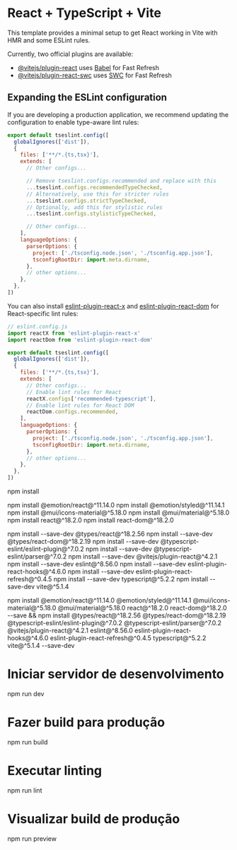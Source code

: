 # React + TypeScript + Vite

This template provides a minimal setup to get React working in Vite with HMR and some ESLint rules.

Currently, two official plugins are available:

- [@vitejs/plugin-react](https://github.com/vitejs/vite-plugin-react/blob/main/packages/plugin-react) uses [Babel](https://babeljs.io/) for Fast Refresh
- [@vitejs/plugin-react-swc](https://github.com/vitejs/vite-plugin-react/blob/main/packages/plugin-react-swc) uses [SWC](https://swc.rs/) for Fast Refresh

## Expanding the ESLint configuration

If you are developing a production application, we recommend updating the configuration to enable type-aware lint rules:

```js
export default tseslint.config([
  globalIgnores(['dist']),
  {
    files: ['**/*.{ts,tsx}'],
    extends: [
      // Other configs...

      // Remove tseslint.configs.recommended and replace with this
      ...tseslint.configs.recommendedTypeChecked,
      // Alternatively, use this for stricter rules
      ...tseslint.configs.strictTypeChecked,
      // Optionally, add this for stylistic rules
      ...tseslint.configs.stylisticTypeChecked,

      // Other configs...
    ],
    languageOptions: {
      parserOptions: {
        project: ['./tsconfig.node.json', './tsconfig.app.json'],
        tsconfigRootDir: import.meta.dirname,
      },
      // other options...
    },
  },
])
```

You can also install [eslint-plugin-react-x](https://github.com/Rel1cx/eslint-react/tree/main/packages/plugins/eslint-plugin-react-x) and [eslint-plugin-react-dom](https://github.com/Rel1cx/eslint-react/tree/main/packages/plugins/eslint-plugin-react-dom) for React-specific lint rules:

```js
// eslint.config.js
import reactX from 'eslint-plugin-react-x'
import reactDom from 'eslint-plugin-react-dom'

export default tseslint.config([
  globalIgnores(['dist']),
  {
    files: ['**/*.{ts,tsx}'],
    extends: [
      // Other configs...
      // Enable lint rules for React
      reactX.configs['recommended-typescript'],
      // Enable lint rules for React DOM
      reactDom.configs.recommended,
    ],
    languageOptions: {
      parserOptions: {
        project: ['./tsconfig.node.json', './tsconfig.app.json'],
        tsconfigRootDir: import.meta.dirname,
      },
      // other options...
    },
  },
])
```
npm install

npm install @emotion/react@^11.14.0
npm install @emotion/styled@^11.14.1
npm install @mui/icons-material@^5.18.0
npm install @mui/material@^5.18.0
npm install react@^18.2.0
npm install react-dom@^18.2.0

npm install --save-dev @types/react@^18.2.56
npm install --save-dev @types/react-dom@^18.2.19
npm install --save-dev @typescript-eslint/eslint-plugin@^7.0.2
npm install --save-dev @typescript-eslint/parser@^7.0.2
npm install --save-dev @vitejs/plugin-react@^4.2.1
npm install --save-dev eslint@^8.56.0
npm install --save-dev eslint-plugin-react-hooks@^4.6.0
npm install --save-dev eslint-plugin-react-refresh@^0.4.5
npm install --save-dev typescript@^5.2.2
npm install --save-dev vite@^5.1.4

npm install @emotion/react@^11.14.0 @emotion/styled@^11.14.1 @mui/icons-material@^5.18.0 @mui/material@^5.18.0 react@^18.2.0 react-dom@^18.2.0 --save && npm install @types/react@^18.2.56 @types/react-dom@^18.2.19 @typescript-eslint/eslint-plugin@^7.0.2 @typescript-eslint/parser@^7.0.2 @vitejs/plugin-react@^4.2.1 eslint@^8.56.0 eslint-plugin-react-hooks@^4.6.0 eslint-plugin-react-refresh@^0.4.5 typescript@^5.2.2 vite@^5.1.4 --save-dev

# Iniciar servidor de desenvolvimento
npm run dev

# Fazer build para produção
npm run build

# Executar linting
npm run lint

# Visualizar build de produção
npm run preview